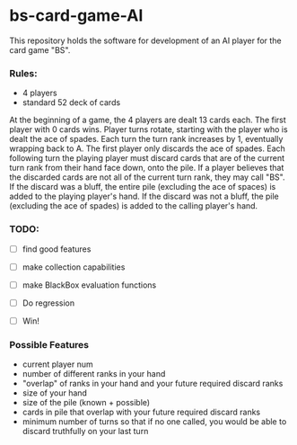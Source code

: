 # bs-card-game-AI

This repository holds the software for development of an AI player for the card game "BS".

### Rules:
- 4 players
- standard 52 deck of cards


At the beginning of a game, the 4 players are dealt 13 cards each. The first player with 0 cards wins. Player turns rotate, starting with the player who is dealt the ace of spades. Each turn the turn rank increases by 1, eventually wrapping back to A. The first player only discards the ace of spades. Each following turn the playing player must discard cards that are of the current turn rank from their hand face down, onto the pile. If a player believes that the discarded cards are not all of the current turn rank, they may call "BS". If the discard was a bluff, the entire pile (excluding the ace of spaces) is added to the playing player's hand. If the discard was not a bluff, the pile (excluding the ace of spades) is added to the calling player's hand.




### TODO:

- [ ] find good features
- [ ] make collection capabilities
- [ ] make BlackBox evaluation functions
- [ ] Do regression
- [ ] Win!




### Possible Features
- current player num
- number of different ranks in your hand
- "overlap" of ranks in your hand and your future required discard ranks
- size of your hand
- size of the pile (known + possible)
- cards in pile that overlap with your future required discard ranks
- minimum number of turns so that if no one called, you would be able to discard truthfully on your last turn
